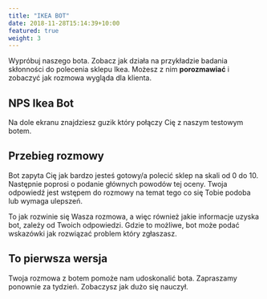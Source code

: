 ```yaml
---
title: "IKEA BOT"
date: 2018-11-28T15:14:39+10:00
featured: true
weight: 3
---
```


Wypróbuj naszego bota. Zobacz jak działa na przykładzie badania skłonności do polecenia sklepu Ikea. Możesz z nim **porozmawiać** i zobaczyć jak rozmowa wygląda dla klienta.

## NPS Ikea Bot
    
<div id="webchat"></div>
<script src="https://cdn.jsdelivr.net/npm/rasa-webchat@0.11.5/lib/index.min.js"></script>
Na dole ekranu znajdziesz guzik który połączy Cię z naszym testowym botem. 
<script>
  WebChat.default.init({
    selector: "#webchat",
        initPayload: "/przywitaj",
    inputTextFieldHint: "Napisz coś",
    socketUrl: "https://test.qans.pl",
    socketPath: "/socket.io/",
    title: "Rozmowa o Ikea",
    subtitle: "Twoje doświadczenia z tym sklepem",
    params: {"storage": "session"} // can be set to "local"  or "session". details in storage section.
  })
</script>

## Przebieg rozmowy

Bot zapyta Cię jak bardzo jesteś gotowy/a polecić sklep na skali od 0 do 10. 
Następnie poprosi o podanie głównych powodów tej oceny. 
Twoja odpowiedź jest wstępem do rozmowy na temat tego co się Tobie podoba lub wymaga ulepszeń.

To jak rozwinie się Wasza rozmowa, a więc również jakie informacje uzyska bot, zależy od Twoich odpowiedzi. Gdzie to możliwe, bot może podać wskazówki jak rozwiązać problem który zgłaszasz.  
    
## To pierwsza wersja 

Twoja rozmowa z botem pomoże nam udoskonalić bota. Zapraszamy ponownie za tydzień. 
Zobaczysz jak dużo się nauczył.





 

